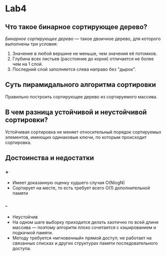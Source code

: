 # Lab4

## Что такое бинарное сортирующее дерево?

*Бинарное сортирующее дерево* —  такое двоичное дерево,
для которого выполнены три условия:

1. Значение в любой вершине не меньше, чем значения её потомков.
2. Глубина всех листьев (расстояние до корня)
   отличается не более чем на 1 слой.
3. Последний слой заполняется слева направо без "дырок".

## Суть пирамидального алгоритма сортировки

Правильно построить сортирующее дерево
из сортируемого массива.

## В чем разница устойчивой и неустойчивой сортировки?

Устойчивая сортировка не меняет относительный порядок
сортируемых элементов, имеющих одинаковые ключи,
по которым происходит сортировка.

## Достоинства и недостатки

### +

- Имеет доказанную оценку худшего случая O(NlogN)
- Сортирует на месте,
  то есть требует всего O(1) дополнительной памяти

### -

- Неустойчив
- На одном шаге выборку приходится делать хаотично по всей
  длине массива — поэтому алгоритм плохо сочетается с
  кэшированием и подкачкой памяти.
- Методу требуется «мгновенный» прямой доступ; не работает на
  связанных списках и других структурах памяти
  последовательного доступа.
